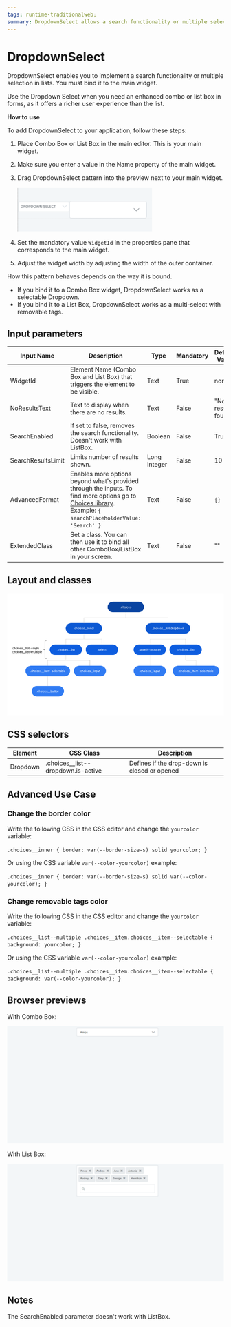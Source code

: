 ```yaml
---
tags: runtime-traditionalweb; 
summary: DropdownSelect allows a search functionality or multiple selection in lists with enhanced UX experience.
---
```


# DropdownSelect

DropdownSelect enables you to implement a search functionality or multiple selection in lists. You must bind it to the main widget.

Use the Dropdown Select when you need an enhanced combo or list box in forms, as it offers a richer user experience than the list.

**How to use**

To add DropdownSelect to your application, follow these steps:

1. Place Combo Box or List Box in the main editor. This is your main widget.

1. Make sure you enter a value in the Name property of the main widget. 

1. Drag DropdownSelect pattern into the preview next to your main widget.

    ![](<images/dropdownselect_1.png>)
    
1. Set the mandatory value `WidgetId` in the properties pane that corresponds to the main widget.

1. Adjust the widget width by adjusting the width of the outer container.

How this pattern behaves depends on the way it is bound.

* If you bind it to a Combo Box widget, DropdownSelect works as a selectable Dropdown.
* If you bind it to a List Box, DropdownSelect works as a multi-select with removable tags.

## Input parameters

| **Input Name** |  **Description** |  **Type** | **Mandatory** | **Default Value** |
|---|---|---|---|---|
| WidgetId  |  Element Name (Combo Box and List Box) that triggers the element to be visible. |  Text | True | none |
| NoResultsText  |  Text to display when there are no results. |  Text | False | "No results found." |
| SearchEnabled  |  If set to false, removes the search functionality. Doesn't work with ListBox. |  Boolean | False | True |
| SearchResultsLimit  |  Limits number of results shown. | Long Integer | False | 10 |
| AdvancedFormat  | Enables more options beyond what's provided through the inputs. To find more options go to [Choices library](https://github.com/jshjohnson/Choices). Example: `{ searchPlaceholderValue: 'Search' }` |  Text | False | `{}` |
| ExtendedClass  |  Set a class. You can then use it to bind all other ComboBox/ListBox in your screen. | Text | False | "" |
  
## Layout and classes

![](<images/dropdownselect_3.png>)

## CSS selectors

| **Element** |  **CSS Class** |  **Description**  |
| ---|---|---  
| Dropdown |  .choices__list--dropdown.is-active |  Defines if the drop-down is closed or opened  |

## Advanced Use Case

### Change the border color

Write the following CSS in the CSS editor and change the `yourcolor` variable:

`.choices__inner {
    border: var(--border-size-s) solid yourcolor;
}`

Or using the CSS variable `var(--color-yourcolor)` example:

`.choices__inner {
    border: var(--border-size-s) solid var(--color-yourcolor);
}`

### Change removable tags color

Write the following CSS in the CSS editor and change the `yourcolor` variable:

`.choices__list--multiple .choices__item.choices__item--selectable {
    background: yourcolor;
}`

Or using the CSS variable `var(--color-yourcolor)` example:

`.choices__list--multiple .choices__item.choices__item--selectable {
    background: var(--color-yourcolor);
}`

## Browser previews

With Combo Box:

![](<images/dropdownselect.gif?width=600>)


With List Box:

![](<images/dropdownselect2.gif?width=600>)

## Notes

The SearchEnabled parameter doesn't work with ListBox.
